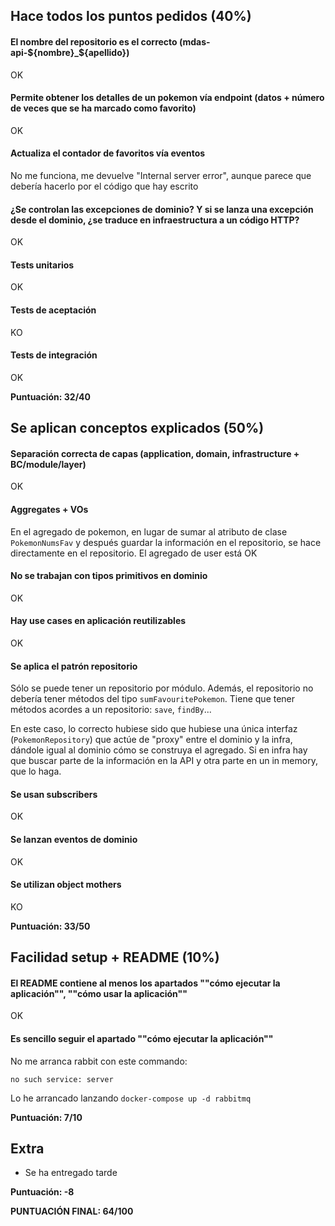 ## Hace todos los puntos pedidos (40%)

#### El nombre del repositorio es el correcto (mdas-api-${nombre}_${apellido})

OK

#### Permite obtener los detalles de un pokemon vía endpoint (datos + número de veces que se ha marcado como favorito)

OK

#### Actualiza el contador de favoritos vía eventos

No me funciona, me devuelve "Internal server error", aunque parece que debería hacerlo por el código que hay escrito

#### ¿Se controlan las excepciones de dominio? Y si se lanza una excepción desde el dominio, ¿se traduce en infraestructura a un código HTTP?

OK

#### Tests unitarios

OK

#### Tests de aceptación

KO

#### Tests de integración

OK

**Puntuación: 32/40**

## Se aplican conceptos explicados (50%)

#### Separación correcta de capas (application, domain, infrastructure + BC/module/layer)

OK

#### Aggregates + VOs

En el agregado de pokemon, en lugar de sumar al atributo de clase `PokemonNumsFav` y después guardar la información en
el repositorio, se hace directamente en el repositorio. El agregado de user está OK

#### No se trabajan con tipos primitivos en dominio

OK

#### Hay use cases en aplicación reutilizables

OK

#### Se aplica el patrón repositorio

Sólo se puede tener un repositorio por módulo. Además, el repositorio no debería tener métodos del
tipo `sumFavouritePokemon`. Tiene que tener métodos acordes a un repositorio: `save`, `findBy`...

En este caso, lo correcto hubiese sido que hubiese una única interfaz (`PokemonRepository`) que actúe de "proxy" entre
el dominio y la infra, dándole igual al dominio cómo se construya el agregado. Si en infra hay que buscar parte de la
información en la API y otra parte en un in memory, que lo haga.

#### Se usan subscribers

OK

#### Se lanzan eventos de dominio

OK

#### Se utilizan object mothers

KO

**Puntuación: 33/50**

## Facilidad setup + README (10%)

#### El README contiene al menos los apartados ""cómo ejecutar la aplicación"", ""cómo usar la aplicación""

OK

#### Es sencillo seguir el apartado ""cómo ejecutar la aplicación""

No me arranca rabbit con este commando:

```docker compose up rabbitmq server
no such service: server
```

Lo he arrancado lanzando `docker-compose up -d rabbitmq`

**Puntuación: 7/10**

## Extra

- Se ha entregado tarde

**Puntuación: -8**

**PUNTUACIÓN FINAL: 64/100**
